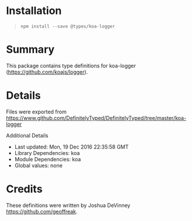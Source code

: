 # Installation
> `npm install --save @types/koa-logger`

# Summary
This package contains type definitions for koa-logger (https://github.com/koajs/logger).

# Details
Files were exported from https://www.github.com/DefinitelyTyped/DefinitelyTyped/tree/master/koa-logger

Additional Details
 * Last updated: Mon, 19 Dec 2016 22:35:58 GMT
 * Library Dependencies: koa
 * Module Dependencies: koa
 * Global values: none

# Credits
These definitions were written by Joshua DeVinney <https://github.com/geoffreak>.
